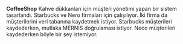 **CoffeeShop**
Kahve dükkanları için müşteri yönetimi yapan bir sistem tasarlandı.
Starbucks ve Nero firmaları için çalışılıyor.
İki firma da müşterilerini veri tabanına kaydetmek istiyor.
Starbucks müşterileri kaydederken, mutlaka MERNIS doğrulaması istiyor. Neco müşterileri kaydederken böyle bir şey istemiyor.
